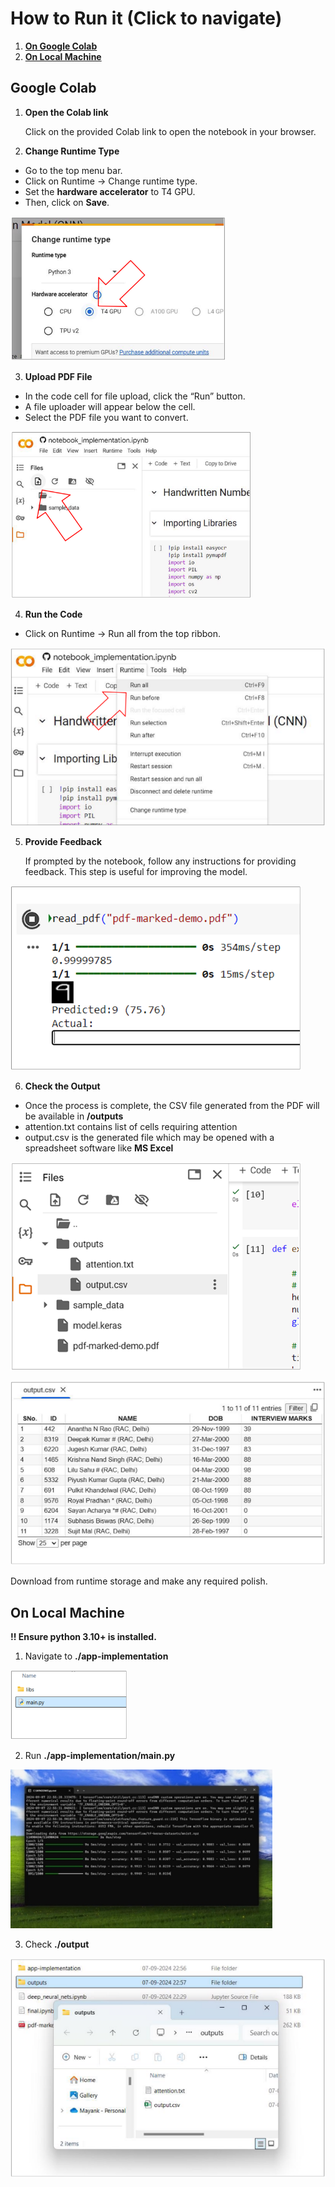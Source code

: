 ﻿<H1>How to Run it (Click to navigate)</H1>

1. [**On Google Colab** ](#_page0_x69.00_y180.92) 
1. [**On Local Machine** ](#_page3_x69.00_y390.92)

 <h2>Google<a name="_page0_x69.00_y180.92"></a> Colab</h2> 

1. **Open the Colab link**

   Click on the provided Colab link to open the notebook in your browser. 

2. **Change Runtime Type** 
- Go to the top menu bar. 
- Click on Runtime -> Change runtime type. 
- Set the **hardware accelerator** to T4 GPU. 
- Then, click on **Save**. 

![](Readme/Aspose.Words.c6930981-946c-44c3-a121-aee600182e7c.001.png)

3. **Upload PDF File** 
- In the code cell for file upload, click the “Run” button. 
- A file uploader will appear below the cell. 
- Select the PDF file you want to convert. 

![](Readme/Aspose.Words.c6930981-946c-44c3-a121-aee600182e7c.002.png)

4. **Run the Code** 
- Click on Runtime -> Run all from the top ribbon. 

![](Readme/Aspose.Words.c6930981-946c-44c3-a121-aee600182e7c.003.png)

5. **Provide Feedback** 

   If prompted by the notebook, follow any instructions for providing feedback. This step is useful for improving the model. 

![](Readme/Aspose.Words.c6930981-946c-44c3-a121-aee600182e7c.004.png)

6. **Check the Output** 
- Once the process is complete, the CSV file generated from the PDF will be available in  **/outputs**  
- attention.txt contains list of cells requiring attention  
- output.csv is the generated file which may be opened with a spreadsheet software like **MS Excel** 

![](Readme/Aspose.Words.c6930981-946c-44c3-a121-aee600182e7c.005.png)

![](Readme/Aspose.Words.c6930981-946c-44c3-a121-aee600182e7c.006.png)

Download from runtime storage and make any required polish. 

<h2> On<a name="_page3_x69.00_y390.92"></a> Local Machine </h2>

**!! Ensure python 3.10+  is installed.**

1. Navigate to **./app-implementation** 

![](Readme/Aspose.Words.c6930981-946c-44c3-a121-aee600182e7c.007.png)

2. Run **./app-implementation/main.py** 

![](Readme/Aspose.Words.c6930981-946c-44c3-a121-aee600182e7c.008.jpeg)

3. Check **./output** 

![](Readme/Aspose.Words.c6930981-946c-44c3-a121-aee600182e7c.009.png)
